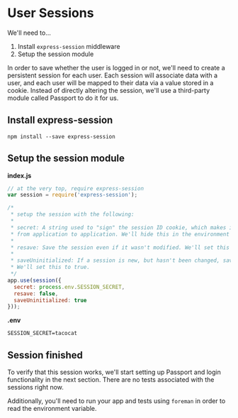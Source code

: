 # User Sessions

We'll need to...

1. Install `express-session` middleware
2. Setup the session module

In order to save whether the user is logged in or not, we'll need to create a persistent session for each user. Each session will associate data with a user, and each user will be mapped to their data via a value stored in a cookie. Instead of directly altering the session, we'll use a third-party module called Passport to do it for us.

## Install express-session

```
npm install --save express-session
```

## Setup the session module

**index.js**

```js
// at the very top, require express-session
var session = require('express-session');

/*
 * setup the session with the following:
 * 
 * secret: A string used to "sign" the session ID cookie, which makes it unique
 * from application to application. We'll hide this in the environment
 *
 * resave: Save the session even if it wasn't modified. We'll set this to false
 *
 * saveUninitialized: If a session is new, but hasn't been changed, save it.
 * We'll set this to true.
 */
app.use(session({
  secret: process.env.SESSION_SECRET,
  resave: false,
  saveUninitialized: true
}));
```

**.env**

```
SESSION_SECRET=tacocat
```

## Session finished

To verify that this session works, we'll start setting up Passport and login functionality in the next section. There are no tests associated with the sessions right now.

Additionally, you'll need to run your app and tests using `foreman` in order to read the environment variable.
